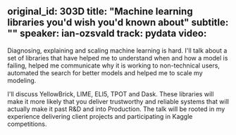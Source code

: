 original_id: 303D
title: "Machine learning libraries you'd wish you'd known about"
subtitle: ""
speaker: ian-ozsvald
track: pydata
video:
---
Diagnosing, explaining and scaling machine learning is hard. I'll talk about a set of libraries that have helped me to understand when and how a model is failing, helped me communicate why it is working to non-technical users, automated the search for better models and helped me to scale my modeling. 

I'll discuss YellowBrick, LIME, ELI5, TPOT and Dask. These libraries will make it more likely that you deliver trustworthy and reliable systems that will actually make it past R&D and into Production. The talk will be rooted in my experience delivering client projects and participating in Kaggle competitions.